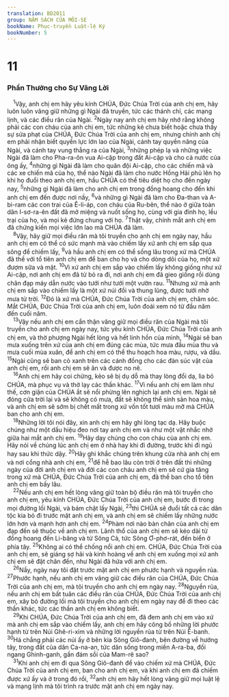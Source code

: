 ```yaml
---
translation: BD2011
group: NĂM SÁCH CỦA MÔI-SE
bookName: Phục-truyền Luật-lệ Ký 
bookNumber: 5
---
```


<div class="title"><h1>11</h1><h3>Phần Thưởng cho Sự Vâng Lời</h3></div>
<span class="verse phu_11_1"> <sup>1</sup>Vậy, anh chị em hãy yêu kính CHÚA, Ðức Chúa Trời của anh chị em, hãy luôn luôn vâng giữ những gì Ngài đã truyền, tức các thánh chỉ, các mạng lịnh, và các điều răn của Ngài. </span>
<span class="verse phu_11_2"><sup>2</sup>Ngày nay anh chị em hãy nhớ rằng không phải các con cháu của anh chị em, tức những kẻ chưa biết hoặc chưa thấy sự sửa phạt của CHÚA, Ðức Chúa Trời của anh chị em, nhưng chính anh chị em phải nhận biết quyền lực lớn lao của Ngài, cánh tay quyền năng của Ngài, và cánh tay vung thẳng ra của Ngài, </span>
<span class="verse phu_11_3"><sup>3</sup>những phép lạ và những việc Ngài đã làm cho Pha-ra-ôn vua Ai-cập trong đất Ai-cập và cho cả nước của ông ấy, </span>
<span class="verse phu_11_4"><sup>4</sup>những gì Ngài đã làm cho quân đội Ai-cập, cho các chiến mã và các xe chiến mã của họ, thể nào Ngài đã làm cho nước Hồng Hải phủ lên họ khi họ đuổi theo anh chị em, hầu CHÚA có thể tiêu diệt họ cho đến ngày nay, </span>
<span class="verse phu_11_5"><sup>5</sup>những gì Ngài đã làm cho anh chị em trong đồng hoang cho đến khi anh chị em đến được nơi nầy, </span>
<span class="verse phu_11_6"><sup>6</sup>và những gì Ngài đã làm cho Ða-than và A-bi-ram các con trai của Ê-li-áp, con cháu của Ru-bên, thể nào ở giữa toàn dân I-sơ-ra-ên đất đã mở miệng và nuốt sống họ, cùng với gia đình họ, lều trại của họ, và mọi kẻ đứng chung với họ. </span>
<span class="verse phu_11_7"><sup>7</sup>Thật vậy, chính mắt anh chị em đã chứng kiến mọi việc lớn lao mà CHÚA đã làm.<br/></span>
<span class="verse phu_11_8"> <sup>8</sup>Vậy, hãy giữ mọi điều răn mà tôi truyền cho anh chị em ngày nay, hầu anh chị em có thể có sức mạnh mà vào chiếm lấy xứ anh chị em sắp qua sông để chiếm lấy, </span>
<span class="verse phu_11_9"><sup>9</sup>và hầu anh chị em có thể sống lâu trong xứ mà CHÚA đã thề với tổ tiên anh chị em để ban cho họ và cho dòng dõi của họ, một xứ đượm sữa và mật. </span>
<span class="verse phu_11_10"><sup>10</sup>Vì xứ anh chị em sắp vào chiếm lấy không giống như xứ Ai-cập, nơi anh chị em đã từ bỏ ra đi, nơi anh chị em đã gieo giống rồi dùng chân đạp máy dẫn nước vào tưới như tưới một vườn rau. </span>
<span class="verse phu_11_11"><sup>11</sup>Nhưng xứ mà anh chị em sắp vào chiếm lấy là một xứ núi đồi và thung lũng, được tưới nhờ mưa từ trời. </span>
<span class="verse phu_11_12"><sup>12</sup>Ðó là xứ mà CHÚA, Ðức Chúa Trời của anh chị em, chăm sóc. Mắt CHÚA, Ðức Chúa Trời của anh chị em, luôn đoái xem nó từ đầu năm đến cuối năm.<br/></span>
<span class="verse phu_11_13"> <sup>13</sup>Vậy nếu anh chị em cẩn thận vâng giữ mọi điều răn của Ngài mà tôi truyền cho anh chị em ngày nay, tức yêu kính CHÚA, Ðức Chúa Trời của anh chị em, và thờ phượng Ngài hết lòng và hết linh hồn của mình, </span>
<span class="verse phu_11_14"><sup>14</sup>Ngài sẽ ban mưa xuống trên xứ của anh chị em đúng các mùa, tức mưa đầu mùa thu và mưa cuối mùa xuân, để anh chị em có thể thu hoạch hoa màu, rượu, và dầu. </span>
<span class="verse phu_11_15"><sup>15</sup>Ngài cũng sẽ ban cỏ xanh trên các cánh đồng cho các đàn súc vật của anh chị em, rồi anh chị em sẽ ăn và được no nê.<br/></span>
<span class="verse phu_11_16"> <sup>16</sup>Anh chị em hãy coi chừng, kẻo sẽ bị dụ dỗ mà thay lòng đổi dạ, lìa bỏ CHÚA, mà phục vụ và thờ lạy các thần khác. </span>
<span class="verse phu_11_17"><sup>17</sup>Vì nếu anh chị em làm như thế, cơn giận của CHÚA ắt sẽ nổi phừng lên nghịch lại anh chị em. Ngài sẽ đóng cửa trời lại và sẽ không có mưa, đất sẽ không thể sinh sản hoa màu, và anh chị em sẽ sớm bị chết mất trong xứ vốn tốt tươi màu mỡ mà CHÚA ban cho anh chị em.<br/></span>
<span class="verse phu_11_18"> <sup>18</sup>Những lời tôi nói đây, xin anh chị em hãy ghi lòng tạc dạ. Hãy buộc chúng như một dấu hiệu đeo nơi tay anh chị em và như một vật nhắc nhở giữa hai mắt anh chị em. </span>
<span class="verse phu_11_19"><sup>19</sup>Hãy dạy chúng cho con cháu của anh chị em. Hãy nói về chúng lúc anh chị em ở nhà hay khi đi đường, trước khi đi ngủ hay sau khi thức dậy. </span>
<span class="verse phu_11_20"><sup>20</sup>Hãy ghi khắc chúng trên khung cửa nhà anh chị em và nơi cổng nhà anh chị em, </span>
<span class="verse phu_11_21"><sup>21</sup>để hễ bao lâu còn trời ở trên đất thì những ngày của đời anh chị em và đời các con cháu anh chị em sẽ cứ gia tăng trong xứ mà CHÚA, Ðức Chúa Trời của anh chị em, đã thề ban cho tổ tiên anh chị em bấy lâu.<br/></span>
<span class="verse phu_11_22"> <sup>22</sup>Nếu anh chị em hết lòng vâng giữ toàn bộ điều răn mà tôi truyền cho anh chị em, yêu kính CHÚA, Ðức Chúa Trời của anh chị em, bước đi trong mọi đường lối Ngài, và bám chặt lấy Ngài, </span>
<span class="verse phu_11_23"><sup>23</sup>thì CHÚA sẽ đuổi tất cả các dân tộc kia bỏ đi trước mặt anh chị em, và anh chị em sẽ chiếm lấy những nước lớn hơn và mạnh hơn anh chị em. </span>
<span class="verse phu_11_24"><sup>24</sup>Phàm nơi nào bàn chân của anh chị em đạp đến sẽ thuộc về anh chị em. Lãnh thổ của anh chị em sẽ kéo dài từ đồng hoang đến Li-băng và từ Sông Cả, tức Sông Ơ-phơ-rát, đến biển ở phía tây. </span>
<span class="verse phu_11_25"><sup>25</sup>Không ai có thể chống nổi anh chị em. CHÚA, Ðức Chúa Trời của anh chị em, sẽ giáng sợ hãi và kinh hoàng về anh chị em xuống mọi xứ anh chị em sẽ đặt chân đến, như Ngài đã hứa với anh chị em.<br/></span>
<span class="verse phu_11_26"> <sup>26</sup>Nầy, ngày nay tôi đặt trước mặt anh chị em phước hạnh và nguyền rủa. </span>
<span class="verse phu_11_27"><sup>27</sup>Phước hạnh, nếu anh chị em vâng giữ các điều răn của CHÚA, Ðức Chúa Trời của anh chị em, mà tôi truyền cho anh chị em ngày nay. </span>
<span class="verse phu_11_28"><sup>28</sup>Nguyền rủa, nếu anh chị em bất tuân các điều răn của CHÚA, Ðức Chúa Trời của anh chị em, xây bỏ đường lối mà tôi truyền cho anh chị em ngày nay để đi theo các thần khác, tức các thần anh chị em không biết.<br/></span>
<span class="verse phu_11_29"> <sup>29</sup>Khi CHÚA, Ðức Chúa Trời của anh chị em, đã đem anh chị em vào xứ mà anh chị em sắp vào chiếm lấy, anh chị em hãy công bố những lời phước hạnh từ trên Núi Ghê-ri-xim và những lời nguyền rủa từ trên Núi Ê-banh. </span>
<span class="verse phu_11_30"><sup>30</sup>Há chẳng phải các núi ấy ở bên kia Sông Giô-đanh, bên đường về hướng tây, trong đất của dân Ca-na-an, tức dân sống trong miền A-ra-ba, đối ngang Ghinh-ganh, gần đám sồi của Mam-rê sao?<br/></span>
<span class="verse phu_11_31"> <sup>31</sup>Khi anh chị em đi qua Sông Giô-đanh để vào chiếm xứ mà CHÚA, Ðức Chúa Trời của anh chị em, ban cho anh chị em, và khi anh chị em đã chiếm được xứ ấy và ở trong đó rồi, </span>
<span class="verse phu_11_32"><sup>32</sup>anh chị em hãy hết lòng vâng giữ mọi luật lệ và mạng lịnh mà tôi trình ra trước mặt anh chị em ngày nay.<br/></span>
